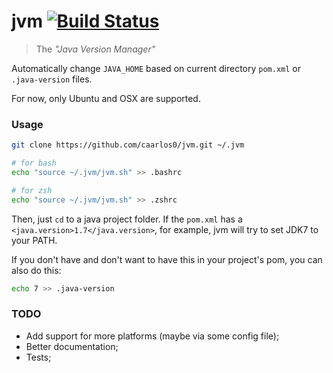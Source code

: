 # jvm  [![Build Status](https://travis-ci.org/caarlos0/jvm.svg?branch=master)](https://travis-ci.org/caarlos0/jvm)

> The _"Java Version Manager"_

Automatically change `JAVA_HOME` based on current directory `pom.xml`
or `.java-version` files.

For now, only Ubuntu and OSX are supported.

### Usage

```sh
git clone https://github.com/caarlos0/jvm.git ~/.jvm

# for bash
echo "source ~/.jvm/jvm.sh" >> .bashrc

# for zsh
echo "source ~/.jvm/jvm.sh" >> .zshrc
```

Then, just `cd` to a java project folder. If the `pom.xml`  has a
`<java.version>1.7</java.version>`, for example, jvm will try to
set JDK7 to your PATH.

If you don't have and don't want to have this in your project's pom,
you can also do this:

```sh
echo 7 >> .java-version
```


### TODO

- Add support for more platforms (maybe via some config file);
- Better documentation;
- Tests;
